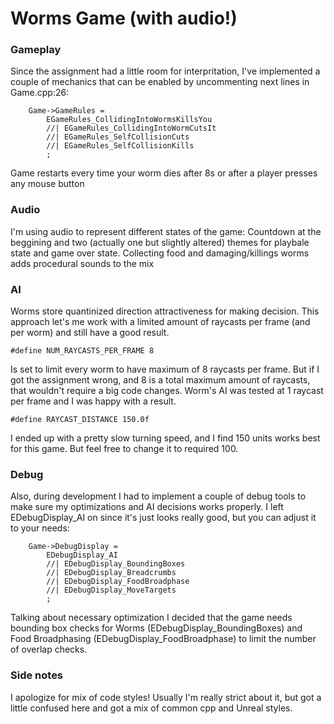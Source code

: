 # Worms Game (with audio!)

### Gameplay
Since the assignment had a little room for interpritation, I've implemented a couple of mechanics that can be enabled by uncommenting next lines in Game.cpp:26:

		Game->GameRules =
			EGameRules_CollidingIntoWormsKillsYou
			//| EGameRules_CollidingIntoWormCutsIt
			//| EGameRules_SelfCollisionCuts
			//| EGameRules_SelfCollisionKills
			;
      
Game restarts every time your worm dies after 8s or after a player presses any mouse button

### Audio
I'm using audio to represent different states of the game:
Countdown at the beggining and two (actually one but slightly altered) themes for playbale state and game over state.
Collecting food and damaging/killings worms adds procedural sounds to the mix

### AI
Worms store quantinized direction attractiveness for making decision. This approach let's me work with a limited amount of raycasts per frame (and per worm) and still have a good result.
  
    #define NUM_RAYCASTS_PER_FRAME 8
  
 Is set to limit every worm to have maximum of 8 raycasts per frame. But if I got the assignment wrong, and 8 is a total maximum amount of raycasts, that wouldn't require a big code changes. Worm's AI was tested at 1 raycast per frame and I was happy with a result.
 
    #define RAYCAST_DISTANCE 150.0f
    
I ended up with a pretty slow turning speed, and I find 150 units works best for this game. But feel free to change it to required 100.


### Debug
Also, during development I had to implement a couple of debug tools to make sure my optimizations and AI decisions works properly. I left EDebugDisplay_AI on since it's just looks really good, but you can adjust it to your needs:

		Game->DebugDisplay = 
			EDebugDisplay_AI
			//| EDebugDisplay_BoundingBoxes
			//| EDebugDisplay_Breadcrumbs
			//| EDebugDisplay_FoodBroadphase
			//| EDebugDisplay_MoveTargets
			;

Talking about necessary optimization I decided that the game needs bounding box checks for Worms (EDebugDisplay_BoundingBoxes) and Food Broadphasing (EDebugDisplay_FoodBroadphase) to limit the number of overlap checks.

### Side notes
I apologize for mix of code styles! Usually I'm really strict about it, but got a little confused here and got a mix of common cpp and Unreal styles. 
